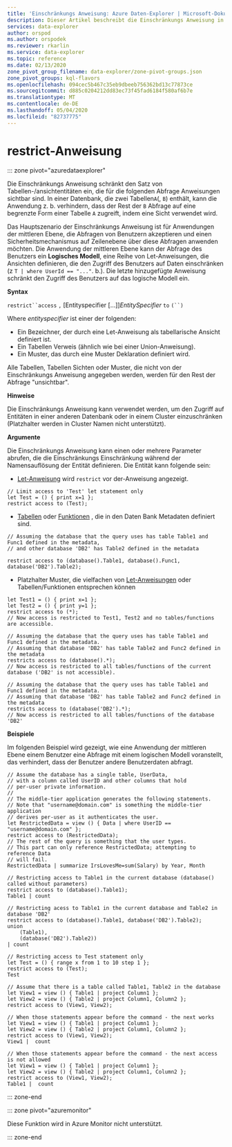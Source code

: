 ```yaml
---
title: 'Einschränkungs Anweisung: Azure Daten-Explorer | Microsoft-Dokumentation'
description: Dieser Artikel beschreibt die Einschränkungs Anweisung in Azure Daten-Explorer.
services: data-explorer
author: orspod
ms.author: orspodek
ms.reviewer: rkarlin
ms.service: data-explorer
ms.topic: reference
ms.date: 02/13/2020
zone_pivot_group_filename: data-explorer/zone-pivot-groups.json
zone_pivot_groups: kql-flavors
ms.openlocfilehash: 094cec5b467c35eb9dbeeb756362bd13c77873ce
ms.sourcegitcommit: d885c0204212dd83ec73f45fad6184f580af6b7e
ms.translationtype: MT
ms.contentlocale: de-DE
ms.lasthandoff: 05/04/2020
ms.locfileid: "82737775"
---
```

# <a name="restrict-statement"></a>restrict-Anweisung

::: zone pivot="azuredataexplorer"

Die Einschränkungs Anweisung schränkt den Satz von Tabellen-/ansichtentitäten ein, die für die folgenden Abfrage Anweisungen sichtbar sind. In einer Datenbank, die zwei Tabellen`A`(, `B`) enthält, kann die Anwendung z. b. verhindern, dass der Rest der `B` Abfrage auf eine begrenzte Form einer Tabelle `A` zugreift, indem eine Sicht verwendet wird.

Das Hauptszenario der Einschränkungs Anweisung ist für Anwendungen der mittleren Ebene, die Abfragen von Benutzern akzeptieren und einen Sicherheitsmechanismus auf Zeilenebene über diese Abfragen anwenden möchten. Die Anwendung der mittleren Ebene kann der Abfrage des Benutzers ein **Logisches Modell**, eine Reihe von Let-Anweisungen, die Ansichten definieren, die den Zugriff des Benutzers auf Daten einschränken (z `T | where UserId == "..."`. b.). Die letzte hinzugefügte Anweisung schränkt den Zugriff des Benutzers auf das logische Modell ein.

**Syntax**

`restrict``access` `,` [Entityspecifier [...]]*EntitySpecifier* `to` `(``)`

Where *entityspecifier* ist einer der folgenden:
* Ein Bezeichner, der durch eine Let-Anweisung als tabellarische Ansicht definiert ist.
* Ein Tabellen Verweis (ähnlich wie bei einer Union-Anweisung).
* Ein Muster, das durch eine Muster Deklaration definiert wird.

Alle Tabellen, Tabellen Sichten oder Muster, die nicht von der Einschränkungs Anweisung angegeben werden, werden für den Rest der Abfrage "unsichtbar". 

**Hinweise**

Die Einschränkungs Anweisung kann verwendet werden, um den Zugriff auf Entitäten in einer anderen Datenbank oder in einem Cluster einzuschränken (Platzhalter werden in Cluster Namen nicht unterstützt).

**Argumente**

Die Einschränkungs Anweisung kann einen oder mehrere Parameter abrufen, die die Einschränkungs Einschränkung während der Namensauflösung der Entität definieren. Die Entität kann folgende sein:
- [Let-Anweisung](./letstatement.md) wird `restrict` vor der-Anweisung angezeigt. 

```kusto
// Limit access to 'Test' let statement only
let Test = () { print x=1 };
restrict access to (Test);
```

- [Tabellen](../management/tables.md) oder [Funktionen](../management/functions.md) , die in den Daten Bank Metadaten definiert sind.

```kusto
// Assuming the database that the query uses has table Table1 and Func1 defined in the metadata, 
// and other database 'DB2' has Table2 defined in the metadata
 
restrict access to (database().Table1, database().Func1, database('DB2').Table2);
```

- Platzhalter Muster, die vielfachen von [Let-Anweisungen](./letstatement.md) oder Tabellen/Funktionen entsprechen können  

```kusto
let Test1 = () { print x=1 };
let Test2 = () { print y=1 };
restrict access to (*);
// Now access is restricted to Test1, Test2 and no tables/functions are accessible.

// Assuming the database that the query uses has table Table1 and Func1 defined in the metadata.
// Assuming that database 'DB2' has table Table2 and Func2 defined in the metadata
restricts access to (database().*);
// Now access is restricted to all tables/functions of the current database ('DB2' is not accessible).

// Assuming the database that the query uses has table Table1 and Func1 defined in the metadata.
// Assuming that database 'DB2' has table Table2 and Func2 defined in the metadata
restricts access to (database('DB2').*);
// Now access is restricted to all tables/functions of the database 'DB2'
```


**Beispiele**

Im folgenden Beispiel wird gezeigt, wie eine Anwendung der mittleren Ebene einem Benutzer eine Abfrage mit einem logischen Modell voranstellt, das verhindert, dass der Benutzer andere Benutzerdaten abfragt.

```kusto
// Assume the database has a single table, UserData,
// with a column called UserID and other columns that hold
// per-user private information.
//
// The middle-tier application generates the following statements.
// Note that "username@domain.com" is something the middle-tier application
// derives per-user as it authenticates the user.
let RestrictedData = view () { Data | where UserID == "username@domain.com" };
restrict access to (RestrictedData);
// The rest of the query is something that the user types.
// This part can only reference RestrictedData; attempting to reference Data
// will fail.
RestrictedData | summarize IrsLovesMe=sum(Salary) by Year, Month
```

```kusto
// Restricting access to Table1 in the current database (database() called without parameters)
restrict access to (database().Table1);
Table1 | count

// Restricting acess to Table1 in the current database and Table2 in database 'DB2'
restrict access to (database().Table1, database('DB2').Table2);
union 
    (Table1),
    (database('DB2').Table2))
| count

// Restricting access to Test statement only
let Test = () { range x from 1 to 10 step 1 };
restrict access to (Test);
Test
 
// Assume that there is a table called Table1, Table2 in the database
let View1 = view () { Table1 | project Column1 };
let View2 = view () { Table2 | project Column1, Column2 };
restrict access to (View1, View2);
 
// When those statements appear before the command - the next works
let View1 = view () { Table1 | project Column1 };
let View2 = view () { Table2 | project Column1, Column2 };
restrict access to (View1, View2);
View1 |  count
 
// When those statements appear before the command - the next access is not allowed
let View1 = view () { Table1 | project Column1 };
let View2 = view () { Table2 | project Column1, Column2 };
restrict access to (View1, View2);
Table1 |  count
```

::: zone-end

::: zone pivot="azuremonitor"

Diese Funktion wird in Azure Monitor nicht unterstützt.

::: zone-end
